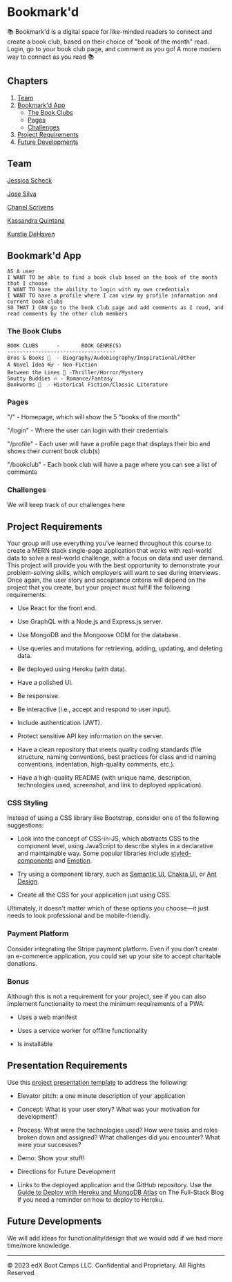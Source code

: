 # Bookmark'd

📚 Bookmark'd is a digital space for like-minded readers to connect and create a book club, based on their choice of "book of the month" read. Login, go to your book club page, and comment as you go! A more modern way to connect as you read 📚

## Chapters

1. [Team](#team)
2. [Bookmark'd App](#bookmarkd-app)
   - [The Book Clubs](#the-book-clubs)
   - [Pages](#pages)
   - [Challenges](#challenges)
3. [Project Requirements](#project-requirements)
4. [Future Developments](#future-developments)

## Team

[Jessica Scheck](https://github.com/Jessmica11)

[Jose Silva](https://github.com/Chepit00)

[Chanel Scrivens](https://github.com/Cscrivens)

[Kassandra Quintana](https://github.com/kassandraq)

[Kurstie DeHaven](https://github.com/kurstiedehaven)

## Bookmark'd App

```
AS A user
I WANT TO be able to find a book club based on the book of the month that I choose
I WANT TO have the ability to login with my own credentials
I WANT TO have a profile where I can view my profile information and current book clubs
SO THAT I CAN go to the book club page and add comments as I read, and read comments by the other club members
```

### The Book Clubs

```
BOOK CLUBS      -       BOOK GENRE(S)
-----------------------------------
Bros & Books 💪  - Biography/Audobiography/Inspirational/Other
A Novel Idea 👓 - Non-Fiction
Between the Lines 🔪 -Thriller/Horror/Mystery
Smutty Buddies 🔥 - Romance/Fantasy
Bookworms 🐛  - Historical Fiction/Classic Literature
```

### Pages

"/" - Homepage, which will show the 5 "books of the month"

"/login" - Where the user can login with their credentials

"/profile" - Each user will have a profile page that displays their bio and shows their current book club(s)

"/bookclub" - Each book club will have a page where you can see a list of comments

### Challenges

We will keep track of our challenges here

## Project Requirements

Your group will use everything you’ve learned throughout this course to create a MERN stack single-page application that works with real-world data to solve a real-world challenge, with a focus on data and user demand. This project will provide you with the best opportunity to demonstrate your problem-solving skills, which employers will want to see during interviews. Once again, the user story and acceptance criteria will depend on the project that you create, but your project must fulfill the following requirements:

- Use React for the front end.

- Use GraphQL with a Node.js and Express.js server.

- Use MongoDB and the Mongoose ODM for the database.

- Use queries and mutations for retrieving, adding, updating, and deleting data.

- Be deployed using Heroku (with data).

- Have a polished UI.

- Be responsive.

- Be interactive (i.e., accept and respond to user input).

- Include authentication (JWT).

- Protect sensitive API key information on the server.

- Have a clean repository that meets quality coding standards (file structure, naming conventions, best practices for class and id naming conventions, indentation, high-quality comments, etc.).

- Have a high-quality README (with unique name, description, technologies used, screenshot, and link to deployed application).

### CSS Styling

Instead of using a CSS library like Bootstrap, consider one of the following suggestions:

- Look into the concept of CSS-in-JS, which abstracts CSS to the component level, using JavaScript to describe styles in a declarative and maintainable way. Some popular libraries include [styled-components](https://styled-components.com/) and [Emotion](https://emotion.sh/docs/introduction).

- Try using a component library, such as [Semantic UI](https://semantic-ui.com/), [Chakra UI](https://chakra-ui.com/), or [Ant Design](https://ant.design/).

- Create all the CSS for your application just using CSS.

Ultimately, it doesn't matter which of these options you choose&mdash;it just needs to look professional and be mobile-friendly.

### Payment Platform

Consider integrating the Stripe payment platform. Even if you don’t create an e-commerce application, you could set up your site to accept charitable donations.

### Bonus

Although this is not a requirement for your project, see if you can also implement functionality to meet the minimum requirements of a PWA:

- Uses a web manifest

- Uses a service worker for offline functionality

- Is installable

## Presentation Requirements

Use this [project presentation template](https://docs.google.com/presentation/d/10QaO9KH8HtUXj__81ve0SZcpO5DbMbqqQr4iPpbwKks/edit?usp=sharing) to address the following:

- Elevator pitch: a one minute description of your application

- Concept: What is your user story? What was your motivation for development?

- Process: What were the technologies used? How were tasks and roles broken down and assigned? What challenges did you encounter? What were your successes?

- Demo: Show your stuff!

- Directions for Future Development

- Links to the deployed application and the GitHub repository. Use the [Guide to Deploy with Heroku and MongoDB Atlas](https://coding-boot-camp.github.io/full-stack/mongodb/deploy-with-heroku-and-mongodb-atlas) on The Full-Stack Blog if you need a reminder on how to deploy to Heroku.

## Future Developments

We will add ideas for functionality/design that we would add if we had more time/more knowledge.

---

© 2023 edX Boot Camps LLC. Confidential and Proprietary. All Rights Reserved.
